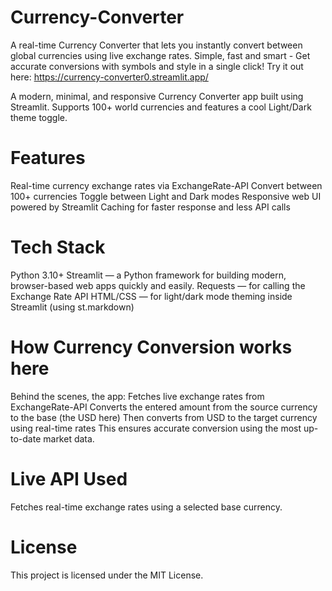 # Currency-Converter
A real-time Currency Converter that lets you instantly convert between global currencies using live exchange rates. Simple, fast and smart - Get accurate conversions with symbols and style in a single click!
Try it out here: https://currency-converter0.streamlit.app/

A modern, minimal, and responsive Currency Converter app built using Streamlit.
Supports 100+ world currencies and features a cool Light/Dark theme toggle.

# Features
Real-time currency exchange rates via ExchangeRate-API
Convert between 100+ currencies
Toggle between Light and Dark modes
Responsive web UI powered by Streamlit
Caching for faster response and less API calls

# Tech Stack
Python 3.10+
Streamlit — a Python framework for building modern, browser-based web apps quickly and easily.
Requests — for calling the Exchange Rate API
HTML/CSS — for light/dark mode theming inside Streamlit (using st.markdown)

# How Currency Conversion works here
Behind the scenes, the app:
Fetches live exchange rates from ExchangeRate-API
Converts the entered amount from the source currency to the base (the USD here)
Then converts from USD to the target currency using real-time rates
This ensures accurate conversion using the most up-to-date market data.

# Live API Used
Fetches real-time exchange rates using a selected base currency.

# License
This project is licensed under the MIT License.
